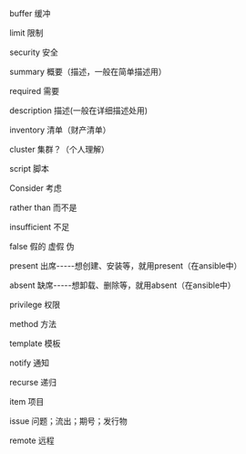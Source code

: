buffer	缓冲

limit	限制

security	安全

summary	概要（描述，一般在简单描述用）

required	需要

description	描述(一般在详细描述处用)

inventory	清单（财产清单）

cluster	集群？（个人理解）

script	脚本

Consider	考虑

rather than 	而不是

insufficient	不足

false	假的 虚假 伪

present	出席-----想创建、安装等，就用present（在ansible中）

absent	缺席-----想卸载、删除等，就用absent（在ansible中）

privilege 	权限

method	方法

template	模板

notify	通知

recurse	递归

item	项目

issue	问题；流出；期号；发行物

remote	远程